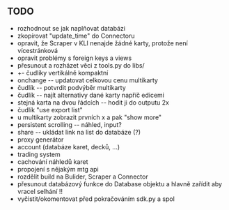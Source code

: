 ## TODO
 * rozhodnout se jak naplňovat databázi
 * zkopírovat "update_time" do Connectoru
 * opravit, že Scraper v KLI nenajde žádné karty, protože není vícestránková
 * opravit problémy s foreign keys a views
 * přesunout a rozházet věci z tools.py do libs/
 * +- čudlíky vertikálně kompaktní
 * onchange -- updatovat celkovou cenu multikarty
 * čudlík -- potvrdit podvýběr multikarty
 * čudlík -- najít alternativy dané karty napříč edicemi
 * stejná karta na dvou řádcích -- hodit ji do outputu 2x
 * čudlík "use export list"
 * u multikarty zobrazit prvních x a pak "show more"
 * persistent scrolling -- náhled, input?
 * share -- ukládat link na list do databáze (?)
 * proxy generátor
 * account (databáze karet, decků, ...)
 * trading system
 * cachování náhledů karet
 * propojení s nějakým mtg api
 * rozdělit build na Bulider, Scraper a Connector
 * přesunout databázový funkce do Database objektu a hlavně zařídit aby vracel selhání !!
 * vyčistit/okomentovat před pokračováním sdk.py a spol
